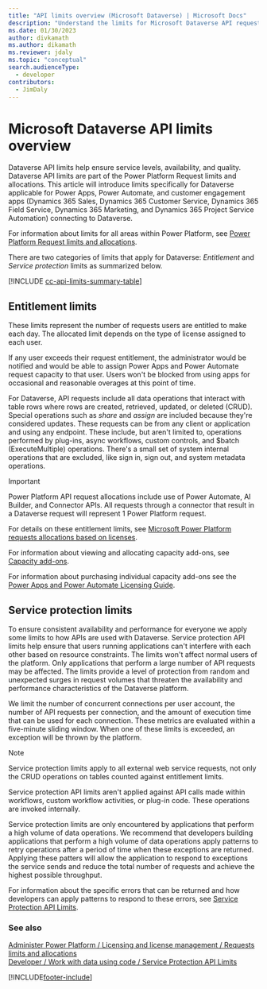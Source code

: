 ```yaml
---
title: "API limits overview (Microsoft Dataverse) | Microsoft Docs" 
description: "Understand the limits for Microsoft Dataverse API requests." 
ms.date: 01/30/2023
author: divkamath
ms.author: dikamath
ms.reviewer: jdaly
ms.topic: "conceptual"
search.audienceType: 
  - developer
contributors: 
  - JimDaly
---
```

# Microsoft Dataverse API limits overview


Dataverse API limits help ensure service levels, availability, and quality. Dataverse API limits are part of the Power Platform Request limits and allocations. This article will introduce limits specifically for Dataverse applicable for Power Apps, Power Automate, and customer engagement apps (Dynamics 365 Sales, Dynamics 365 Customer Service, Dynamics 365 Field Service, Dynamics 365 Marketing, and Dynamics 365 Project Service Automation) connecting to Dataverse. 

For information about limits for all areas within Power Platform, see [Power Platform Request limits and allocations](/power-platform/admin/api-request-limits-allocations).

There are two categories of limits that apply for Dataverse: *Entitlement* and *Service protection* limits as summarized below.

[!INCLUDE [cc-api-limits-summary-table](../../includes/cc-api-limits-summary-table.md)]

## Entitlement limits

These limits represent the number of requests users are entitled to make each day. The allocated limit depends on the type of license assigned to each user.

If any user exceeds their request entitlement, the administrator would be notified and would be able to assign Power Apps and Power Automate request capacity to that user. Users won't be blocked from using apps for occasional and reasonable overages at this point of time.

For Dataverse, API requests include all data operations that interact with table rows where rows are created, retrieved, updated, or deleted (CRUD). Special operations such as *share* and *assign* are included because they're considered updates. These requests can be from any client or application and using any endpoint. These include, but aren't limited to, operations performed by plug-ins, async workflows, custom controls, and $batch (ExecuteMultiple) operations. There's a small set of system internal operations that are excluded, like sign in, sign out, and system metadata operations.

> [!IMPORTANT]
> Power Platform API request allocations include use of Power Automate, AI Builder, and Connector APIs. All requests through a connector that result in a Dataverse request will represent 1 Power Platform request.

For details on these entitlement limits, see [Microsoft Power Platform requests allocations based on licenses](/power-platform/admin/api-request-limits-allocations#microsoft-power-platform-requests-allocations-based-on-licenses).

For information about viewing and allocating capacity add-ons, see [Capacity add-ons](/power-platform/admin/capacity-add-on).

For information about purchasing individual capacity add-ons see the [Power Apps and Power Automate Licensing Guide](https://go.microsoft.com/fwlink/?linkid=2085130).
<!-- There should be some help about purchasing these through the Portal -->


## Service protection limits

To ensure consistent availability and performance for everyone we apply some limits to how APIs are used with Dataverse. Service protection API limits help ensure that users running applications can't interfere with each other based on resource constraints. The limits won't affect normal users of the platform. Only applications that perform a large number of API requests may be affected. The limits provide a level of protection from random and unexpected surges in request volumes that threaten the availability and performance characteristics of the Dataverse platform.

We limit the number of concurrent connections per user account, the number of API requests per connection, and the amount of execution time that can be used for each connection. These metrics are evaluated within a five-minute sliding window. When one of these limits is exceeded, an exception will be thrown by the platform.

> [!NOTE]
> Service protection limits apply to all external web service requests, not only the CRUD operations on tables counted against entitlement limits.
> 
> Service protection API limits aren't applied against API calls made within workflows, custom workflow activities, or plug-in code. These operations are invoked internally.

Service protection limits are only encountered by applications that perform a high volume of data operations. We recommend that developers building applications that perform a high volume of data operations apply patterns to retry operations after a period of time when these exceptions are returned. Applying these patters will allow the application to respond to exceptions the service sends and reduce the total number of requests and achieve the highest possible throughput.

For information about the specific errors that can be returned and how developers can apply patterns to respond to these errors, see [Service Protection API Limits](../../developer/data-platform/api-limits.md).


### See also

[Administer Power Platform / Licensing and license management / Requests limits and allocations](/power-platform/admin/api-request-limits-allocations)<br />
[Developer / Work with data using code / Service Protection API Limits](../../developer/data-platform/api-limits.md)



[!INCLUDE[footer-include](../../includes/footer-banner.md)]
